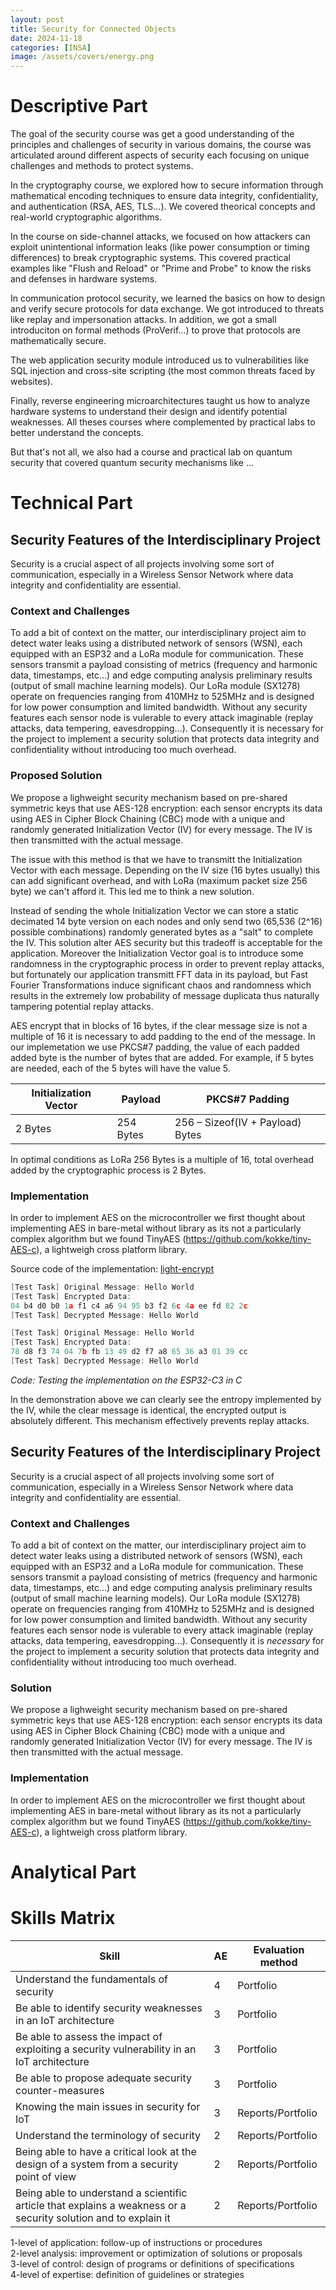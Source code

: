 ```yaml
---
layout: post
title: Security for Connected Objects
date: 2024-11-18
categories: [INSA]
image: /assets/covers/energy.png
---
```





# Descriptive Part

The goal of the security course was get a good understanding of the principles and challenges of security in various domains, the course was articulated around different aspects of security each focusing on unique challenges and methods to protect systems.

In the cryptography course, we explored how to secure information through mathematical encoding techniques to ensure data integrity, confidentiality, and authentication (RSA, AES, TLS...). We covered theorical concepts and real-world cryptographic algorithms.

In the course on side-channel attacks, we focused on how attackers can exploit unintentional information leaks (like power consumption or timing differences) to break cryptographic systems. This covered practical examples like "Flush and Reload" or "Prime and Probe" to know the risks and defenses in hardware systems.

In communication protocol security, we learned the basics on how to design and verify secure protocols for data exchange. We got introduced to threats like replay and impersonation attacks. In addition, we got a small introduciton on formal methods (ProVerif...) to prove that protocols are mathematically secure. 

The web application security module introduced us to vulnerabilities like SQL injection and cross-site scripting (the most common threats faced by websites).

Finally, reverse engineering microarchitectures taught us how to analyze hardware systems to understand their design and identify potential weaknesses. All theses courses where complemented by practical labs to better understand the concepts.

But that's not all, we also had a course and practical lab on quantum security that covered quantum security mechanisms like ...

# Technical Part

## Security Features of the Interdisciplinary Project

Security is a crucial aspect of all projects involving some sort of communication, especially in a Wireless Sensor Network where data integrity and confidentiality are essential.

### Context and Challenges

To add a bit of context on the matter, our interdisciplinary project aim to detect water leaks using a distributed network of sensors (WSN), each equipped with an ESP32 and a LoRa module for communication. These sensors transmit a payload consisting of metrics (frequency and harmonic data, timestamps, etc…) and edge computing analysis preliminary results (output of small machine learning models). Our LoRa module (SX1278) operate on frequencies ranging from 410MHz to 525MHz and is designed for low power consumption and limited bandwidth. Without any security features each sensor node is vulerable to every attack imaginable (replay attacks, data tempering, eavesdropping…). Consequently it is necessary for the project to implement a security solution that protects data integrity and confidentiality without introducing too much overhead.

### Proposed Solution

We propose a lighweight security mechanism based on pre-shared symmetric keys that use AES-128 encryption: each sensor encrypts its data using AES in Cipher Block Chaining (CBC) mode with a unique and randomly generated Initialization Vector (IV) for every message. The IV is then transmitted with the actual message.

The issue with this method is that we have to transmitt the Initialization Vector with each message. Depending on the IV size (16 bytes usually) this can add significant overhead, and with LoRa (maximum packet size 256 byte) we can't afford it. This led me to think a new solution.

Instead of sending the whole Initialization Vector we can store a static decimated 14 byte version on each nodes and only send two (65,536 (2^16) possible combinations) randomly generated bytes as a "salt" to complete the IV. This solution alter AES security but this tradeoff is acceptable for the application. Moreover the Initialization Vector goal is to introduce some randomness in the cryptographic process in order to prevent replay attacks, but fortunately our application transmitt FFT data in its payload, but Fast Fourier Transformations induce significant chaos and randomness which results in the extremely low probability of message duplicata thus naturally tampering potential replay attacks.

AES encrypt that in blocks of 16 bytes, if the clear message size is not a multiple of 16 it is necessary to add padding to the end of the message. In our implemetation we use PKCS#7 padding, the value of each padded added byte is the number of bytes that are added. For example, if 5 bytes are needed, each of the 5 bytes will have the value 5.


| Initialization Vector | Payload | PKCS#7 Padding |
|-----------------------|---------|----------------|
| 2 Bytes               | 254 Bytes | 256 – Sizeof(IV + Payload) Bytes |


In optimal conditions as LoRa 256 Bytes is a multiple of 16, total overhead added by the cryptographic process is 2 Bytes.

### Implementation

In order to implement AES on the microcontroller we first thought about implementing AES in bare-metal without library as its not a particularly complex algorithm but we found TinyAES (https://github.com/kokke/tiny-AES-c), a lightweigh cross platform library.

Source code of the implementation: [light-encrypt](https://github.com/Lemonochrme/light-encrypt/tree/main)

```c
[Test Task] Original Message: Hello World
[Test Task] Encrypted Data:
04 b4 d0 b0 1a f1 c4 a6 94 95 b3 f2 6c 4a ee fd 82 2c 
[Test Task] Decrypted Message: Hello World

[Test Task] Original Message: Hello World
[Test Task] Encrypted Data:
78 d8 f3 74 04 7b fb 13 49 d2 f7 a8 65 36 a3 01 39 cc 
[Test Task] Decrypted Message: Hello World
```
*Code: Testing the implementation on the ESP32-C3 in C*

In the demonstration above we can clearly see the entropy implemented by the IV, while the clear message is identical, the encrypted output is absolutely different. This mechanism effectively prevents replay attacks.


## Security Features of the Interdisciplinary Project

Security is a crucial aspect of all projects involving some sort of communication, especially in a Wireless Sensor Network where data integrity and confidentiality are essential.

### Context and Challenges

To add a bit of context on the matter, our interdisciplinary project aim to detect water leaks using a distributed network of sensors (WSN), each equipped with an ESP32 and a LoRa module for communication. These sensors transmit a payload consisting of metrics (frequency and harmonic data, timestamps, etc...) and edge computing analysis preliminary results (output of small machine learning models). Our LoRa module (SX1278) operate on frequencies ranging from 410MHz to 525MHz and is designed for low power consumption and limited bandwidth. Without any security features each sensor node is vulerable to every attack imaginable (replay attacks, data tempering, eavesdropping...). Consequently it is *necessary* for the project to implement a security solution that protects data integrity and confidentiality without introducing too much overhead.

### Solution

We propose a lighweight security mechanism based on pre-shared symmetric keys that use AES-128 encryption: each sensor encrypts its data using AES in Cipher Block Chaining (CBC) mode with a unique and randomly generated Initialization Vector (IV) for every message. The IV is then transmitted with the actual message.

### Implementation

In order to implement AES on the microcontroller we first thought about implementing AES in bare-metal without library as its not a particularly complex algorithm but we found TinyAES (https://github.com/kokke/tiny-AES-c), a lightweigh cross platform library.


# Analytical Part






# Skills Matrix

| Skill | AE | Evaluation method |
| --- | --- | --- |
| Understand the fundamentals of security | 4 | Portfolio |
| Be able to identify security weaknesses in an IoT architecture | 3 | Portfolio |
| Be able to assess the impact of exploiting a security vulnerability in an IoT architecture | 3 | Portfolio |
| Be able to propose adequate security counter-measures | 3 | Portfolio |
| Knowing the main issues in security for IoT | 3 | Reports/Portfolio |
| Understand the terminology of security | 2 | Reports/Portfolio |
| Being able to have a critical look at the design of a system from a security point of view | 2 | Reports/Portfolio |
| Being able to understand a scientific article that explains a weakness or a security solution and to explain it | 2 | Reports/Portfolio |

1-level of application: follow-up of instructions or procedures  
2-level analysis: improvement or optimization of solutions or proposals  
3-level of control: design of programs or definitions of specifications  
4-level of expertise: definition of guidelines or strategies  
